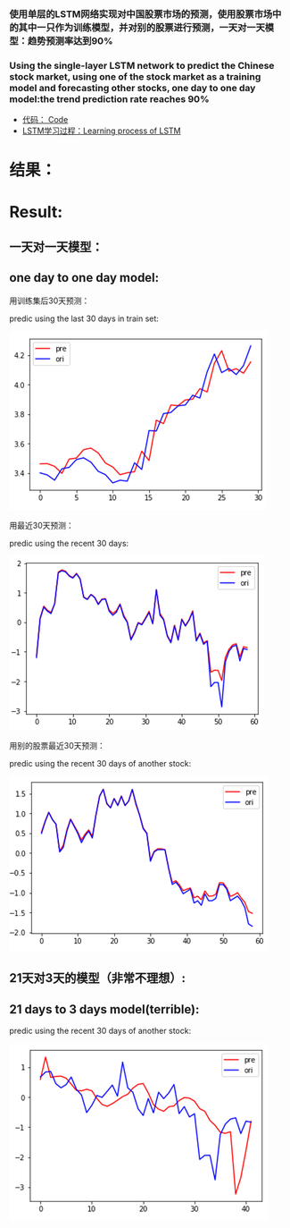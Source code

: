 ### 使用单层的LSTM网络实现对中国股票市场的预测，使用股票市场中的其中一只作为训练模型，并对别的股票进行预测，一天对一天模型：趋势预测率达到**90%**

### Using the single-layer LSTM network to predict the Chinese stock market, using one of the stock market as a training model and forecasting other stocks, one day to one day model:the trend prediction rate reaches **90%**


<!-- GFM-TOC -->
* [代码： Code](/Code)
* [LSTM学习过程：Learning process of LSTM](/Learning)
<!-- GFM-TOC -->

# 结果：
# Result:

## 一天对一天模型：
## one day to one day model:

用训练集后30天预测：

predic using the last 30 days in train set:

![test_set_ans](Pic/test_set_ans.png)

用最近30天预测：

predic using the recent 30 days:

![related_day](Pic/related_day.png)

用别的股票最近30天预测：

predic using the recent 30 days of another stock:

![other](Pic/other.png)


## 21天对3天的模型（非常不理想）:
## 21 days to 3 days model(terrible):

predic using the recent 30 days of another stock:

![21-3](Pic/21-3.png)
